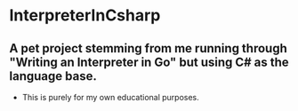 # InterpreterInCsharp

## A pet project stemming from me running through "Writing an Interpreter in Go" but using C# as the language base.

* This is purely for my own educational purposes.
